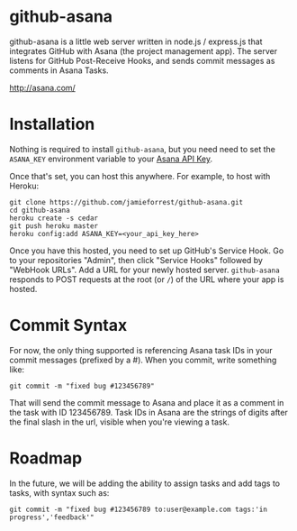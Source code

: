 github-asana
============

github-asana is a little web server written in node.js / express.js that integrates GitHub with Asana (the project management app).
The server listens for GitHub Post-Receive Hooks, and sends commit messages as comments in Asana Tasks.

http://asana.com/

Installation
============
Nothing is required to install `github-asana`, but you need need to set the `ASANA_KEY` environment variable to
your [Asana API Key].

Once that's set, you can host this anywhere.  For example, to host with Heroku:

    git clone https://github.com/jamieforrest/github-asana.git
    cd github-asana
    heroku create -s cedar
    git push heroku master
    heroku config:add ASANA_KEY=<your_api_key_here>

Once you have this hosted, you need to set up GitHub's Service Hook.  Go to your repositories "Admin",
then click "Service Hooks" followed by "WebHook URLs".  Add a URL for your newly hosted server.
`github-asana` responds to POST requests at the root (or `/`) of the URL where your app is hosted.

[Asana API Key]: http://developer.asana.com/documentation/#api_keys


Commit Syntax
=============
For now, the only thing supported is referencing Asana task IDs in your commit messages (prefixed by a #). When you commit, write something like:

    git commit -m "fixed bug #123456789"

That will send the commit message to Asana and place it as a comment in the task with ID 123456789.
Task IDs in Asana are the strings of digits after the final slash in the url, visible when you're viewing a task.

Roadmap
=======
In the future, we will be adding the ability to assign tasks and add tags to tasks, with syntax such as:

    git commit -m "fixed bug #123456789 to:user@example.com tags:'in progress','feedback'"
